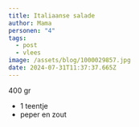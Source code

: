 ```yaml
---
title: Italiaanse salade
author: Mama
personen: "4"
tags:
  - post
  - vlees
image: /assets/blog/1000029857.jpg
date: 2024-07-31T11:37:37.665Z
---
```

400 gr 

* 1 teentje 
* peper en zout